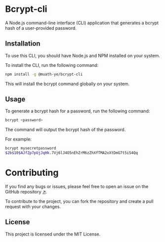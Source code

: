 # Bcrypt-cli
A Node.js command-line interface (CLI) application that generates a bcrypt hash of a user-provided password.

## Installation
To use this CLI, you should have Node.js and NPM installed on your system.

To install the CLI, run the following command:

```sh
npm install -g @muath-ye/bcrypt-cli
```

This will install the bcrypt command globally on your system.

## Usage
To generate a bcrypt hash for a password, run the following command:

```sh
bcrypt <password>
```

The command will output the bcrypt hash of the password.

For example:

```sh
bcrypt mysecretpassword
$2b$10$AJfZp7pUjJqHk.7Vj6lJ4O5nEhZrM6zZhXfTMA2xXtDmG7t5iS4Qq
```

# Contributing

If you find any bugs or issues, please feel free to open an issue on the GitHub repository [↗](https://github.com/muath-ye/bcrypt-cli).

To contribute to the project, you can fork the repository and create a pull request with your changes.

## License
This project is licensed under the MIT License.
